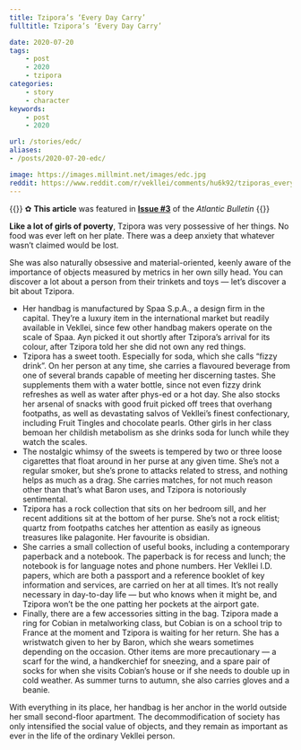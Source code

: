 ```yaml
---
title: Tzipora’s ‘Every Day Carry’
fulltitle: Tzipora’s ‘Every Day Carry’

date: 2020-07-20
tags:
    - post
    - 2020
    - tzipora
categories:
    - story
    - character
keywords:
    - post
    - 2020

url: /stories/edc/
aliases:
- /posts/2020-07-20-edc/

image: https://images.millmint.net/images/edc.jpg
reddit: https://www.reddit.com/r/vekllei/comments/hu6k92/tziporas_every_day_carry/
---
```


{{<hint story>}}
✿ **This article** was featured in [**Issue #3**](/news/bulletin/2020/3) of the *Atlantic Bulletin*
{{</hint>}}

**Like a lot of girls of poverty**, Tzipora was very possessive of her things. No food was ever left on her plate. There was a deep anxiety that whatever wasn’t claimed would be lost.

She was also naturally obsessive and material-oriented, keenly aware of the importance of objects measured by metrics in her own silly head. You can discover a lot about a person from their trinkets and toys — let’s discover a bit about Tzipora.

* Her handbag is manufactured by Spaa S.p.A., a design firm in the capital. They’re a luxury item in the international market but readily available in Vekllei, since few other handbag makers operate on the scale of Spaa. Ayn picked it out shortly after Tzipora’s arrival for its colour, after Tzipora told her she did not own any red things.
* Tzipora has a sweet tooth. Especially for soda, which she calls “fizzy drink”. On her person at any time, she carries a flavoured beverage from one of several brands capable of meeting her discerning tastes. She supplements them with a water bottle, since not even fizzy drink refreshes as well as water after phys-ed or a hot day. She also stocks her arsenal of snacks with good fruit picked off trees that overhang footpaths, as well as devastating salvos of Vekllei’s finest confectionary, including Fruit Tingles and chocolate pearls. Other girls in her class bemoan her childish metabolism as she drinks soda for lunch while they watch the scales.
* The nostalgic whimsy of the sweets is tempered by two or three loose cigarettes that float around in her purse at any given time. She’s not a regular smoker, but she’s prone to attacks related to stress, and nothing helps as much as a drag. She carries matches, for not much reason other than that’s what Baron uses, and Tzipora is notoriously sentimental.
* Tzipora has a rock collection that sits on her bedroom sill, and her recent additions sit at the bottom of her purse. She’s not a rock elitist; quartz from footpaths catches her attention as easily as igneous treasures like palagonite. Her favourite is obsidian.
* She carries a small collection of useful books, including a contemporary paperback and a notebook. The paperback is for recess and lunch; the notebook is for language notes and phone numbers. Her Vekllei I.D. papers, which are both a passport and a reference booklet of key information and services, are carried on her at all times. It’s not really necessary in day-to-day life — but who knows when it might be, and Tzipora won’t be the one patting her pockets at the airport gate.
* Finally, there are a few accessories sitting in the bag. Tzipora made a ring for Cobian in metalworking class, but Cobian is on a school trip to France at the moment and Tzipora is waiting for her return. She has a wristwatch given to her by Baron, which she wears sometimes depending on the occasion. Other items are more precautionary — a scarf for the wind, a handkerchief for sneezing, and a spare pair of socks for when she visits Cobian’s house or if she needs to double up in cold weather. As summer turns to autumn, she also carries gloves and a beanie.

With everything in its place, her handbag is her anchor in the world outside her small second-floor apartment. The decommodification of society has only intensified the social value of objects, and they remain as important as ever in the life of the ordinary Vekllei person.
